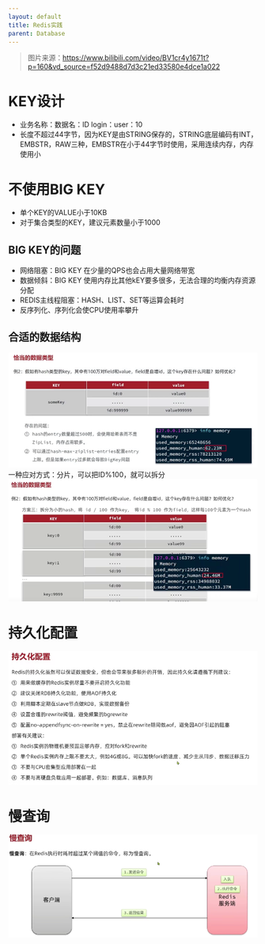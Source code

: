 ```yaml
---
layout: default
title: Redis实践
parent: Database
---
```

> 图片来源：https://www.bilibili.com/video/BV1cr4y1671t?p=160&vd_source=f52d9488d7d3c21ed33580e4dce1a022

# KEY设计
- 业务名称：数据名：ID  login：user：10
- 长度不超过44字节，因为KEY是由STRING保存的，STRING底层编码有INT，EMBSTR，RAW三种，EMBSTR在小于44字节时使用，采用连续内存，内存使用小

# 不使用BIG KEY
- 单个KEY的VALUE小于10KB
- 对于集合类型的KEY，建议元素数量小于1000

## BIG KEY的问题
- 网络阻塞：BIG KEY 在少量的QPS也会占用大量网络带宽
- 数据倾斜：BIG KEY 使用内存比其他kEY要多很多，无法合理的均衡内存资源分配
- REDIS主线程阻塞：HASH、LIST、SET等运算会耗时
- 反序列化、序列化会使CPU使用率攀升

## 合适的数据结构

![redis_hash.png](img%2Fredis_hash.png) 
 一种应对方式：分片，可以把ID%100，就可以拆分
![img.png](img/redis-hash2.png)


# 持久化配置
![img.png](img/persistent-config.png)

# 慢查询
![img.png](img/query-slow.png)
 